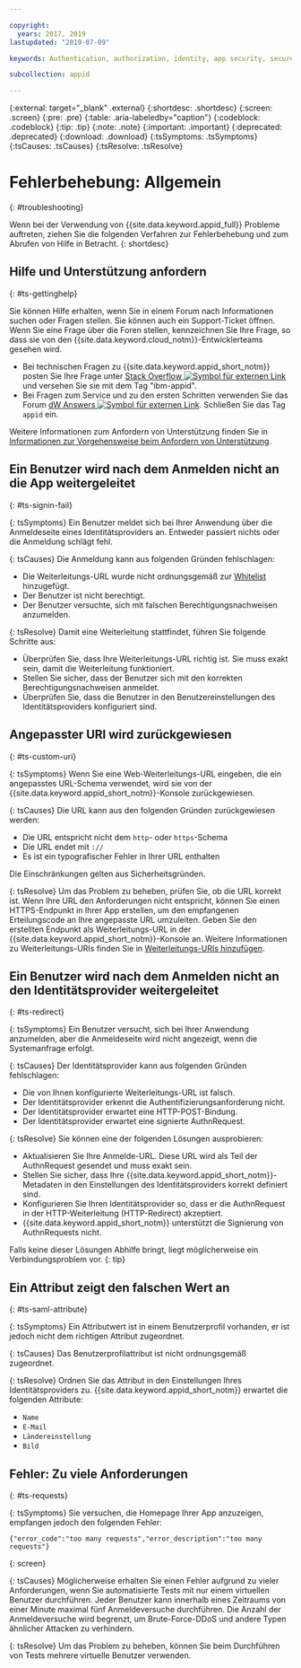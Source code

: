 ```yaml
---

copyright:
  years: 2017, 2019
lastupdated: "2019-07-09"

keywords: Authentication, authorization, identity, app security, secure, troubleshooting, help, support, requests, uri

subcollection: appid

---
```


{:external: target="_blank" .external}
{:shortdesc: .shortdesc}
{:screen: .screen}
{:pre: .pre}
{:table: .aria-labeledby="caption"}
{:codeblock: .codeblock}
{:tip: .tip}
{:note: .note}
{:important: .important}
{:deprecated: .deprecated}
{:download: .download}
{:tsSymptoms: .tsSymptoms}
{:tsCauses: .tsCauses}
{:tsResolve: .tsResolve}

# Fehlerbehebung: Allgemein
{: #troubleshooting}

Wenn bei der Verwendung von {{site.data.keyword.appid_full}} Probleme auftreten, ziehen Sie die folgenden Verfahren zur Fehlerbehebung und zum Abrufen von Hilfe in Betracht.
{: shortdesc}

## Hilfe und Unterstützung anfordern
{: #ts-gettinghelp}

Sie können Hilfe erhalten, wenn Sie in einem Forum nach Informationen suchen oder Fragen stellen. Sie können auch ein Support-Ticket öffnen. Wenn Sie eine Frage über die Foren stellen, kennzeichnen Sie Ihre Frage, so dass sie von den {{site.data.keyword.cloud_notm}}-Entwicklerteams gesehen wird.
  * Bei technischen Fragen zu {{site.data.keyword.appid_short_notm}} posten Sie Ihre Frage unter <a href="https://stackoverflow.com/" target="_blank">Stack Overflow <img src="../../icons/launch-glyph.svg" alt="Symbol für externen Link"></a> und versehen Sie sie mit dem Tag "ibm-appid".
  * Bei Fragen zum Service und zu den ersten Schritten verwenden Sie das Forum <a href="https://developer.ibm.com/" target="_blank">dW Answers <img src="../../icons/launch-glyph.svg" alt="Symbol für externen Link"></a>. Schließen Sie das Tag `appid` ein.

Weitere Informationen zum Anfordern von Unterstützung finden Sie in [Informationen zur Vorgehensweise beim Anfordern von Unterstützung](/docs/get-support?topic=get-support-getting-customer-support#getting-customer-support).


## Ein Benutzer wird nach dem Anmelden nicht an die App weitergeleitet
{: #ts-signin-fail}

{: tsSymptoms}
Ein Benutzer meldet sich bei Ihrer Anwendung über die Anmeldeseite eines Identitätsproviders an. Entweder passiert nichts oder die Anmeldung schlägt fehl.

{: tsCauses}
Die Anmeldung kann aus folgenden Gründen fehlschlagen:

* Die Weiterleitungs-URL wurde nicht ordnungsgemäß zur [Whitelist](/docs/services/appid?topic=appid-faq#faq-redirect) hinzugefügt.
* Der Benutzer ist nicht berechtigt.
* Der Benutzer versuchte, sich mit falschen Berechtigungsnachweisen anzumelden.

{: tsResolve}
Damit eine Weiterleitung stattfindet, führen Sie folgende Schritte aus:

* Überprüfen Sie, dass Ihre Weiterleitungs-URL richtig ist. Sie muss exakt sein, damit die Weiterleitung funktioniert.
* Stellen Sie sicher, dass der Benutzer sich mit den korrekten Berechtigungsnachweisen anmeldet.
* Überprüfen Sie, dass die Benutzer in den Benutzereinstellungen des Identitätsproviders konfiguriert sind.



## Angepasster URI wird zurückgewiesen
{: #ts-custom-uri}

{: tsSymptoms}
Wenn Sie eine Web-Weiterleitungs-URL eingeben, die ein angepasstes URL-Schema verwendet, wird sie von der {{site.data.keyword.appid_short_notm}}-Konsole zurückgewiesen.

{: tsCauses}
Die URL kann aus den folgenden Gründen zurückgewiesen werden:

* Die URL entspricht nicht dem `http`- oder `https`-Schema
* Die URL endet mit `://`
* Es ist ein typografischer Fehler in Ihrer URL enthalten

Die Einschränkungen gelten aus Sicherheitsgründen.

{: tsResolve}
Um das Problem zu beheben, prüfen Sie, ob die URL korrekt ist. Wenn Ihre URL den Anforderungen nicht entspricht, können Sie einen HTTPS-Endpunkt in Ihrer App erstellen, um den empfangenen Erteilungscode an Ihre angepasste URL umzuleiten. Geben Sie den erstellten Endpunkt als Weiterleitungs-URL in der {{site.data.keyword.appid_short_notm}}-Konsole an. Weitere Informationen zu Weiterleitungs-URIs finden Sie in [Weiterleitungs-URIs hinzufügen](/docs/services/appid?topic=appid-managing-idp#add-redirect-uri).

## Ein Benutzer wird nach dem Anmelden nicht an den Identitätsprovider weitergeleitet
{: #ts-redirect}

{: tsSymptoms}
Ein Benutzer versucht, sich bei Ihrer Anwendung anzumelden, aber die Anmeldeseite wird nicht angezeigt, wenn die Systemanfrage erfolgt.

{: tsCauses}
Der Identitätsprovider kann aus folgenden Gründen fehlschlagen:

* Die von Ihnen konfigurierte Weiterleitungs-URL ist falsch.
* Der Identitätsprovider erkennt die Authentifizierungsanforderung nicht.
* Der Identitätsprovider erwartet eine HTTP-POST-Bindung.
* Der Identitätsprovider erwartet eine signierte AuthnRequest.

{: tsResolve}
Sie können eine der folgenden Lösungen ausprobieren:

* Aktualisieren Sie Ihre Anmelde-URL. Diese URL wird als Teil der AuthnRequest gesendet und muss exakt sein.
* Stellen Sie sicher, dass Ihre {{site.data.keyword.appid_short_notm}}-Metadaten in den Einstellungen des Identitätsproviders korrekt definiert sind.
* Konfigurieren Sie Ihren Identitätsprovider so, dass er die AuthnRequest in der HTTP-Weiterleitung (HTTP-Redirect) akzeptiert.
* {{site.data.keyword.appid_short_notm}} unterstützt die Signierung von AuthnRequests nicht.

Falls keine dieser Lösungen Abhilfe bringt, liegt möglicherweise ein Verbindungsproblem vor.
{: tip}


## Ein Attribut zeigt den falschen Wert an
{: #ts-saml-attribute}

{: tsSymptoms}
Ein Attributwert ist in einem Benutzerprofil vorhanden, er ist jedoch nicht dem richtigen Attribut zugeordnet.

{: tsCauses}
Das Benutzerprofilattribut ist nicht ordnungsgemäß zugeordnet.

{: tsResolve}
Ordnen Sie das Attribut in den Einstellungen Ihres Identitätsproviders zu. {{site.data.keyword.appid_short_notm}} erwartet die folgenden Attribute:
* `Name`
* `E-Mail`
* `Ländereinstellung`
* `Bild`



## Fehler: Zu viele Anforderungen
{: #ts-requests}

{: tsSymptoms}
Sie versuchen, die Homepage Ihrer App anzuzeigen, empfangen jedoch den folgenden Fehler:

```
{"error_code":"too many requests","error_description":"too many requests"}
```
{: screen}

{: tsCauses}
Möglicherweise erhalten Sie einen Fehler aufgrund zu vieler Anforderungen, wenn Sie automatisierte Tests mit nur einem virtuellen Benutzer durchführen. Jeder Benutzer kann innerhalb eines Zeitraums von einer Minute maximal fünf Anmeldeversuche durchführen. Die Anzahl der Anmeldeversuche wird begrenzt, um Brute-Force-DDoS und andere Typen ähnlicher Attacken zu verhindern.

{: tsResolve}
Um das Problem zu beheben, können Sie beim Durchführen von Tests mehrere virtuelle Benutzer verwenden.
</br>
